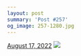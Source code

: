 ```yaml
---
layout: post
summary: 'Post #257'
og_image: 257-1280.jpg
---
```


<p>
  <time>
    <a href="/257">August 17, 2022</a>
  </time>
  <a href="/257">
    <img src="{{ site.assets_url }}/257-640.jpg" srcset="{{ site.assets_url }}/257-320.jpg 320w, {{ site.assets_url }}/257-640.jpg 640w, {{ site.assets_url }}/257-960.jpg 960w, {{ site.assets_url }}/257-1280.jpg 1280w" sizes="(min-width: 700px) 50vw, calc(100vw - 2rem)" />
  </a>
</p>
